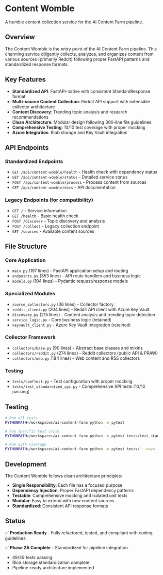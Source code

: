 # Content Womble

A humble content collection service for the AI Content Farm pipeline.

## Overview

The Content Womble is the entry point of the AI Content Farm pipeline. This charming service diligently collects, analyzes, and organizes content from various sources (primarily Reddit) following proper FastAPI patterns and standardized response formats.

## Key Features

- **Standardized API**: FastAPI-native with consistent StandardResponse format
- **Multi-source Content Collection**: Reddit API support with extensible collector architecture
- **Content Discovery**: Trending topic analysis and research recommendations
- **Clean Architecture**: Modular design following 300-line file guidelines
- **Comprehensive Testing**: 10/10 test coverage with proper mocking
- **Azure Integration**: Blob storage and Key Vault integration

## API Endpoints

### Standardized Endpoints
- `GET /api/content-womble/health` - Health check with dependency status
- `GET /api/content-womble/status` - Detailed service status 
- `POST /api/content-womble/process` - Process content from sources
- `GET /api/content-womble/docs` - API documentation

### Legacy Endpoints (for compatibility)
- `GET /` - Service information
- `GET /health` - Basic health check
- `POST /discover` - Topic discovery and analysis
- `POST /collect` - Legacy collection endpoint
- `GET /sources` - Available content sources

## File Structure

### Core Application
- `main.py` (197 lines) - FastAPI application setup and routing
- `endpoints.py` (353 lines) - API route handlers and business logic
- `models.py` (104 lines) - Pydantic request/response models

### Specialized Modules  
- `source_collectors.py` (36 lines) - Collector factory
- `reddit_client.py` (204 lines) - Reddit API client with Azure Key Vault
- `discovery.py` (215 lines) - Content analysis and trending topic detection
- `service_logic.py` - Core business logic (retained)
- `keyvault_client.py` - Azure Key Vault integration (retained)

### Collector Framework
- `collectors/base.py` (90 lines) - Abstract base classes and mixins
- `collectors/reddit.py` (274 lines) - Reddit collectors (public API & PRAW)
- `collectors/web.py` (184 lines) - Web content and RSS collectors

### Testing
- `tests/conftest.py` - Test configuration with proper mocking
- `tests/test_standardized_api.py` - Comprehensive API tests (10/10 passing)

## Testing

```bash
# Run all tests
PYTHONPATH=/workspaces/ai-content-farm python -m pytest

# Run specific test suite
PYTHONPATH=/workspaces/ai-content-farm python -m pytest tests/test_standardized_api.py -v

# Run with coverage
PYTHONPATH=/workspaces/ai-content-farm python -m pytest tests/ --cov=.
```

## Development

The Content Womble follows clean architecture principles:
- **Single Responsibility**: Each file has a focused purpose
- **Dependency Injection**: Proper FastAPI dependency patterns
- **Testable**: Comprehensive mocking and isolated unit tests
- **Modular**: Easy to extend with new content sources
- **Standardized**: Consistent API response formats

## Status

✅ **Production Ready** - Fully refactored, tested, and compliant with coding guidelines

✅ **Phase 2A Complete** - Standardized for pipeline integration
- 49/49 tests passing
- Blob storage standardization complete
- Pipeline-ready architecture implemented
